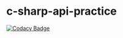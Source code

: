 # c-sharp-api-practice
[![Codacy Badge](https://api.codacy.com/project/badge/Grade/bf5ea9b857f5431384831ef1f06b93e7)](https://app.codacy.com/app/Bayke96/c-sharp-api-practice?utm_source=github.com&utm_medium=referral&utm_content=Bayke96/c-sharp-api-practice&utm_campaign=Badge_Grade_Dashboard)